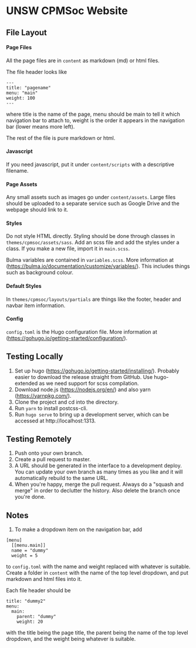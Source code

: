 UNSW CPMSoc Website
===============
## File Layout

#### Page Files

All the page files are in `content` as markdown (md) or html files.

The file header looks like
```
---
title: "pagename"
menu: "main"
weight: 100
---
```
where title is the name of the page, menu should be main to tell it which navigation bar to attach to, weight is the order it appears in the navigation bar (lower means more left).

The rest of the file is pure markdown or html.

#### Javascript

If you need javascript, put it under `content/scripts` with a descriptive filename.

#### Page Assets

Any small assets such as images go under `content/assets`. Large files should be uploaded to a separate service such as Google Drive and the webpage should link to it.

#### Styles

Do not style HTML directly. Styling should be done through classes in `themes/cpmsoc/assets/sass`. Add an scss file and add the styles under a class. If you make a new file, import it in `main.scss`.

Bulma variables are contained in `variables.scss`. More information at (https://bulma.io/documentation/customize/variables/). This includes things such as background colour.

#### Default Styles

In `themes/cpmsoc/layouts/partials` are things like the footer, header and navbar item information.

#### Config

`config.toml` is the Hugo configuration file. More information at (https://gohugo.io/getting-started/configuration/).

## Testing Locally

1. Set up hugo (https://gohugo.io/getting-started/installing/). Probably easier to download the
release straight from GitHub. Use hugo-extended as we need support for scss compilation.
2. Download node.js (https://nodejs.org/en/) and also yarn (https://yarnpkg.com/).
3. Clone the project and cd into the directory.
4. Run `yarn` to install postcss-cli.
5. Run `hugo serve` to bring up a development server, which can be accessed at http://localhost:1313.

## Testing Remotely

1. Push onto your own branch.
2. Create a pull request to master.
3. A URL should be generated in the interface to a development deploy. You can update your own branch
as many times as you like and it will automatically rebuild to the same URL.
4. When you're happy, merge the pull request. Always do a "squash and merge" in order to declutter
the history. Also delete the branch once you're done.

## Notes

1. To make a dropdown item on the navigation bar, add
```
[menu]
  [[menu.main]]
  name = "dummy"
  weight = 5
```
to `config.toml` with the name and weight replaced with whatever is suitable. Create a folder in `content` with the name of the top level dropdown, and put markdown and html files into it.

Each file header should be
```
title: "dummy2"
menu:
  main:
    parent: "dummy"
    weight: 20
```
with the title being the page title, the parent being the name of the top level dropdown, and the weight being whatever is suitable.
